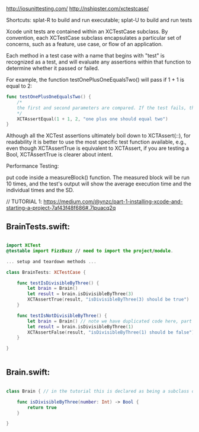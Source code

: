 http://iosunittesting.com/
http://nshipster.com/xctestcase/


Shortcuts: splat-R to build and run executable; splat-U to build and run tests

Xcode unit tests are contained within an XCTestCase subclass.
By convention, each XCTestCase subclass encapsulates a particular set of concerns, such as a feature, use case, or flow of an application.

Each method in a test case with a name that begins with "test" is recognized as a test, and will evaluate any assertions within that function to determine whether it passed or failed.

For example, the function testOnePlusOneEqualsTwo() will pass if 1 + 1 is equal to 2:

```Swift
func testOnePlusOneEqualsTwo() {
    /*
    the first and second parameters are compared. If the test fails, the output is the third parameter
    */
    XCTAssertEqual(1 + 1, 2, "one plus one should equal two")
}
```

Although all the XCTest assertions ultimately boil down to XCTAssert(_:_:), for readability it is better to use the most specific test function available, e.g., even though XCTAssertTrue is equivalent to XCTAssert, if you are testing a Bool, XCTAssertTrue is clearer about intent.


Performance Testing:

put code inside a measureBlock() function. The measured block will be run 10 times, and the test's output will show the average execution time and the individual times and the SD.



// TUTORIAL 1:
https://medium.com/@ynzc/part-1-installing-xcode-and-starting-a-project-7af43f48f686#.7lpuacq2q



BrainTests.swift:
-----------------
```Swift

import XCTest
@testable import FizzBuzz // need to import the project/module.

... setup and teardown methods ...

class BrainTests: XCTestCase {

    func testIsDivisibleByThree() {
        let brain = Brain()
        let result = brain.isDivisibleByThree(3)
        XCTAssertTrue(result, "isDivisibleByThree(3) should be true")
    }

    func testIsNotDivisibleByThree() {
        let brain = Brain() // note we have duplicated code here, part of the refactor phase of TDD should have us move duplicated code (in this case declare brain = Brain() in the class definition instead of each function definition)
        let result = brain.isDivisibleByThree(1)
        XCTAssertFalse(result, "isDivisibleByThree(1) should be false")
    }

}
    
```

Brain.swift:
------------
```Swift

class Brain { // in the tutorial this is declared as being a subclass of NSObject

    func isDivisibleByThree(number: Int) -> Bool {
        return true
    }

}

```
